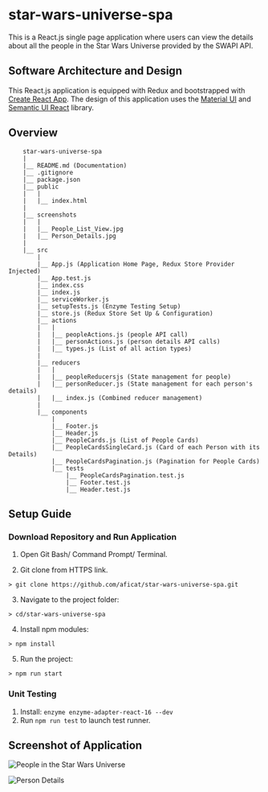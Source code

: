 # star-wars-universe-spa

This is a React.js single page application where users can view the details about all the people in the Star Wars Universe provided by the SWAPI API.

## Software Architecture and Design
This React.js application is equipped with Redux and bootstrapped with [Create React App](https://github.com/facebook/create-react-app). The design of this application uses the [Material UI](https://material-ui.com/) and [Semantic UI React](https://react.semantic-ui.com/) library.

## Overview

        star-wars-universe-spa
        |        
        |__ README.md (Documentation)
        |__ .gitignore
        |__ package.json
        |__ public
        |   |        
        |   |__ index.html
        |
        |__ screenshots
        |   |        
        |   |__ People_List_View.jpg
        |   |__ Person_Details.jpg
        |
        |__ src 
            |   
            |__ App.js (Application Home Page, Redux Store Provider Injected)
            |__ App.test.js
            |__ index.css 
            |__ index.js
            |__ serviceWorker.js
            |__ setupTests.js (Enzyme Testing Setup)
            |__ store.js (Redux Store Set Up & Configuration)
            |__ actions
            |   |
            |   |__ peopleActions.js (people API call)
            |   |__ personActions.js (person details API calls)
            |   |__ types.js (List of all action types)
            |   
            |__ reducers
            |   |
            |   |__ peopleReducersjs (State management for people)
            |   |__ personReducer.js (State management for each person's details)
            |   |__ index.js (Combined reducer management)
            |
            |__ components 
                |
                |__ Footer.js
                |__ Header.js
                |__ PeopleCards.js (List of People Cards)
                |__ PeopleCardsSingleCard.js (Card of each Person with its Details)
                |__ PeopleCardsPagination.js (Pagination for People Cards)
                |__ tests
                    |__ PeopleCardsPagination.test.js
                    |__ Footer.test.js
                    |__ Header.test.js

## Setup Guide

### Download Repository and Run Application
1. Open Git Bash/ Command Prompt/ Terminal.

2. Git clone from HTTPS link.
```
> git clone https://github.com/aficat/star-wars-universe-spa.git
```
3. Navigate to the project folder:
```
> cd/star-wars-universe-spa
```
4. Install npm modules:
```
> npm install
```
5. Run the project:
```
> npm run start
```

### Unit Testing
1. Install: `enzyme enzyme-adapter-react-16 --dev`
2. Run `npm run test` to launch test runner.

## Screenshot of Application

![People in the Star Wars Universe](https://i.pinimg.com/originals/30/ae/a3/30aea3c30220b838eb4af36fa1f42e94.png)

![Person Details](https://i.pinimg.com/originals/b0/eb/a0/b0eba0ce949dac12593f84ed1b80efcd.png)
